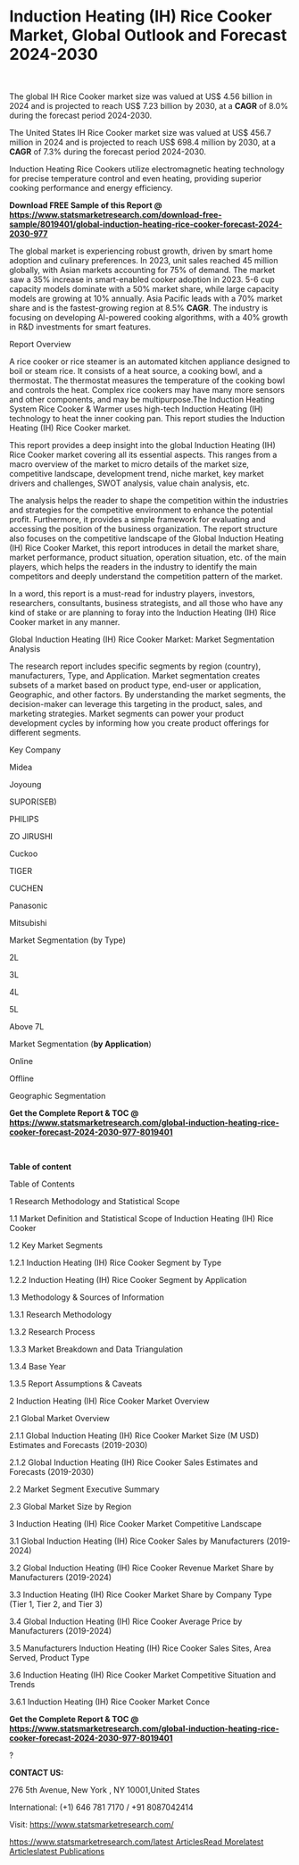<h1>Induction Heating (IH) Rice Cooker Market, Global Outlook and Forecast 2024-2030</h1><br/><p>The global IH Rice Cooker market size was valued at US$ 4.56 billion in 2024 and is projected to reach US$ 7.23 billion by 2030, at a <strong>CAGR</strong> of 8.0% during the forecast period 2024-2030.</p>
 
 
 
 <p>The United States IH Rice Cooker market size was valued at US$ 456.7 million in 2024 and is projected to reach US$ 698.4 million by 2030, at a <strong>CAGR</strong> of 7.3% during the forecast period 2024-2030.</p>
 
 
 
 <p>Induction Heating Rice Cookers utilize electromagnetic heating technology for precise temperature control and even heating, providing superior cooking performance and energy efficiency.</p>
 
 
 
 <p><strong>Download FREE Sample of this Report @ <a href="https://www.statsmarketresearch.com/download-free-sample/8019401/global-induction-heating-rice-cooker-forecast-2024-2030-977">https://www.statsmarketresearch.com/download-free-sample/8019401/global-induction-heating-rice-cooker-forecast-2024-2030-977</a></strong></p>
 
 
 
 <p>The global market is experiencing robust growth, driven by smart home adoption and culinary preferences. In 2023, unit sales reached 45 million globally, with Asian markets accounting for 75% of demand. The market saw a 35% increase in smart-enabled cooker adoption in 2023. 5-6 cup capacity models dominate with a 50% market share, while large capacity models are growing at 10% annually. Asia Pacific leads with a 70% market share and is the fastest-growing region at 8.5% <strong>CAGR</strong>. The industry is focusing on developing AI-powered cooking algorithms, with a 40% growth in R&D investments for smart features.</p>
 
 
 
 <p>Report Overview</p>
 
 
 
 <p>A rice cooker or rice steamer is an automated kitchen appliance designed to boil or steam rice. It consists of a heat source, a cooking bowl, and a thermostat. The thermostat measures the temperature of the cooking bowl and controls the heat. Complex rice cookers may have many more sensors and other components, and may be multipurpose.The Induction Heating System Rice Cooker & Warmer uses high-tech Induction Heating (IH) technology to heat the inner cooking pan. This report studies the Induction Heating (IH) Rice Cooker market.</p>
 
 
 
 <p>This report provides a deep insight into the global Induction Heating (IH) Rice Cooker market covering all its essential aspects. This ranges from a macro overview of the market to micro details of the market size, competitive landscape, development trend, niche market, key market drivers and challenges, SWOT analysis, value chain analysis, etc.</p>
 
 
 
 <p>The analysis helps the reader to shape the competition within the industries and strategies for the competitive environment to enhance the potential profit. Furthermore, it provides a simple framework for evaluating and accessing the position of the business organization. The report structure also focuses on the competitive landscape of the Global Induction Heating (IH) Rice Cooker Market, this report introduces in detail the market share, market performance, product situation, operation situation, etc. of the main players, which helps the readers in the industry to identify the main competitors and deeply understand the competition pattern of the market.</p>
 
 
 
 <p>In a word, this report is a must-read for industry players, investors, researchers, consultants, business strategists, and all those who have any kind of stake or are planning to foray into the Induction Heating (IH) Rice Cooker market in any manner.</p>
 
 
 
 <p>Global Induction Heating (IH) Rice Cooker Market: Market Segmentation Analysis</p>
 
 
 
 <p>The research report includes specific segments by region (country), manufacturers, Type, and Application. Market segmentation creates subsets of a market based on product type, end-user or application, Geographic, and other factors. By understanding the market segments, the decision-maker can leverage this targeting in the product, sales, and marketing strategies. Market segments can power your product development cycles by informing how you create product offerings for different segments.</p>
 
 
 
 <p>Key Company</p>
 
 
 
 <p>Midea</p>
 
 
 
 <p>Joyoung</p>
 
 
 
 <p>SUPOR(SEB)</p>
 
 
 
 <p>PHILIPS</p>
 
 
 
 <p>ZO JIRUSHI</p>
 
 
 
 <p>Cuckoo</p>
 
 
 
 <p>TIGER</p>
 
 
 
 <p>CUCHEN</p>
 
 
 
 <p>Panasonic</p>
 
 
 
 <p>Mitsubishi</p>
 
 
 
 <p>Market Segmentation (by Type)</p>
 
 
 
 <p>2L</p>
 
 
 
 <p>3L</p>
 
 
 
 <p>4L</p>
 
 
 
 <p>5L</p>
 
 
 
 <p>Above 7L</p>
 
 
 
 <p>Market Segmentation (<strong>by Application</strong>)</p>
 
 
 
 <p>Online</p>
 
 
 
 <p>Offline</p>
 
 
 
 <p>Geographic Segmentation</p>
 
 
 
 <div><b>Get the Complete Report & TOC @ <a href="https://www.statsmarketresearch.com/global-induction-heating-rice-cooker-forecast-2024-2030-977-8019401">https://www.statsmarketresearch.com/global-induction-heating-rice-cooker-forecast-2024-2030-977-8019401</a></b></div>
 
 
 
 <p><br />
 
 <b>Table of content</b></p>
 
 
 
 <p>Table of Contents<br />
 
 1 Research Methodology and Statistical Scope<br />
 
 1.1 Market Definition and Statistical Scope of Induction Heating (IH) Rice Cooker<br />
 
 1.2 Key Market Segments<br />
 
 1.2.1 Induction Heating (IH) Rice Cooker Segment by Type<br />
 
 1.2.2 Induction Heating (IH) Rice Cooker Segment by Application<br />
 
 1.3 Methodology & Sources of Information<br />
 
 1.3.1 Research Methodology<br />
 
 1.3.2 Research Process<br />
 
 1.3.3 Market Breakdown and Data Triangulation<br />
 
 1.3.4 Base Year<br />
 
 1.3.5 Report Assumptions & Caveats<br />
 
 2 Induction Heating (IH) Rice Cooker Market Overview<br />
 
 2.1 Global Market Overview<br />
 
 2.1.1 Global Induction Heating (IH) Rice Cooker Market Size (M USD) Estimates and Forecasts (2019-2030)<br />
 
 2.1.2 Global Induction Heating (IH) Rice Cooker Sales Estimates and Forecasts (2019-2030)<br />
 
 2.2 Market Segment Executive Summary<br />
 
 2.3 Global Market Size by Region<br />
 
 3 Induction Heating (IH) Rice Cooker Market Competitive Landscape<br />
 
 3.1 Global Induction Heating (IH) Rice Cooker Sales by Manufacturers (2019-2024)<br />
 
 3.2 Global Induction Heating (IH) Rice Cooker Revenue Market Share by Manufacturers (2019-2024)<br />
 
 3.3 Induction Heating (IH) Rice Cooker Market Share by Company Type (Tier 1, Tier 2, and Tier 3)<br />
 
 3.4 Global Induction Heating (IH) Rice Cooker Average Price by Manufacturers (2019-2024)<br />
 
 3.5 Manufacturers Induction Heating (IH) Rice Cooker Sales Sites, Area Served, Product Type<br />
 
 3.6 Induction Heating (IH) Rice Cooker Market Competitive Situation and Trends<br />
 
 3.6.1 Induction Heating (IH) Rice Cooker Market Conce</p>
 
 
 
 <div><b>Get the Complete Report & TOC @ <a href="https://www.statsmarketresearch.com/global-induction-heating-rice-cooker-forecast-2024-2030-977-8019401">https://www.statsmarketresearch.com/global-induction-heating-rice-cooker-forecast-2024-2030-977-8019401</a></b></div>
 
 
 
 <p>? </p>
 
 
 
 <p><b>CONTACT US:</b><br />
 
 276 5th Avenue, New York , NY 10001,United States<br />
 
 International: (+1) 646 781 7170 / +91 8087042414<br />
 
 Visit: <a href="https://www.statsmarketresearch.com/">https://www.statsmarketresearch.com/</a><br />
 
 <a href="https://gyeongbokgung.com">https://www.statsmarketresearch.com/</a><a href="https://hallyeomaritime.com">latest Articles</a><a href="https://jingwansa.com">Read More</a><a href="https://nguoiviet.jp/">latest Articles</a><a href="https://www.intelmarketresearch.com/">latest Publications</a></p>